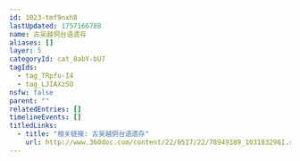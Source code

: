 ```yaml
---
id: 1023-tmf9nxh8
lastUpdated: 1757166788
name: 古吴越侗台语遗存
aliases: []
layer: 5
categoryId: cat_8abY-bU7
tagIds:
  - tag_TRpfu-I4
  - tag_LJIAXzSO
nsfw: false
parent: ""
relatedEntries: []
timelineEvents: []
titledLinks:
  - title: "相关链接: 古吴越侗台语遗存"
    url: http://www.360doc.com/content/22/0517/22/78949389_1031832981.shtml
---
```



